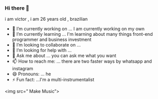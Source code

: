 ### Hi there 👋

i am victor , i am 26 years old , brazilian


- 🔭 I’m currently working on ...   I am currently working on my own
- 🌱 I’m currently learning ...  I'm learning about many things front-end programmer and business investment
- 👯 I’m looking to collaborate on ...
- 🤔 I’m looking for help with ...
- 💬 Ask me about ... you can ask me what you want
- 📫 How to reach me: ... there are two faster ways by whatsapp and instagram
- 😄 Pronouns: ... he
- ⚡ Fun fact: ...I'm a multi-instrumentalist

 <img src=”
     Make Music”>
